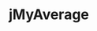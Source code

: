 ---
type: "project"
title: "jMyAverage"
github: "https://github.com/alexhan01/jMyAverage.git"
description: "hello"
tags:
- Java
- test
- test2
---